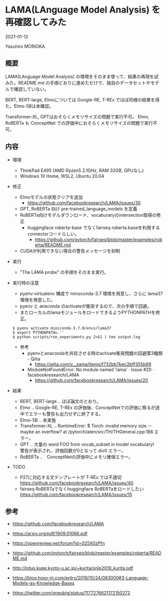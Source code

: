 # LAMA(LAnguage Model Analysis) を再確認してみた

2021-01-12

Yasuhiro MORIOKA

## 概要

LAMA(LAnguage Model Analysis) の環境をそのまま使って、結果の再現を試みた。README.md の手順どおりに進めただけで、独自のデータセットやモデルで確認していない。

BERT, BERT-large, Elmoについては Google-RE, T-REx でほぼ同様の結果を得た。Elmo-5Bは未確認。

Transformer-XL, GPTはおそらくメモリサイズの問題で実行不可。
Elmo, RoBERTa も ConceptNet での評価中におそらくメモリサイズの問題で実行不可。

## 内容

* 環境
    * ThinkPad E495 (AMD Ryzen5 2.1GHz, RAM 32GB, GPUなし)
    * Windows 10 Home, WSL2, Ubuntu 20.04
* 修正
    * Elmoモデルの状態クリアを追加
        * https://github.com/facebookresearch/LAMA/issues/30
    * GPT, RoBERTa 向け pre-trained_language_models を定義
    * RoBERTa向けモデルダウンロード、vocaburaryのintersection取得の修正
        * huggingface roberta-base でなくfairseq roberta.baseを利用するconnectorコードらしい。
            * https://github.com/pytorch/fairseq/blob/master/examples/roberta/README.md
    * CUDAが利用できない場合の警告メッセージを抑制
    
* 実行
    * "The LAMA probe" の手順をそのまま実行。

* 実行時の注意

    * pyenv-virtualenv 構成で minoconda-3.7 環境を用意し、さらに lama37環境を用意した。
    * pyenv と anaconda のactivateが衝突するので、次の手順で回避。
    * またローカルのlamaモジュールをロードできるようPYTHONPATHを修正。

    ```
    $ pyenv activate miniconda-3.7.0/envs/lama37
    $ export PYTHONPATH=.''
    $ python scripts/run_experiments.py 2>&1 | tee output.log
    ```

    * 参考
        * pyenvとanacondaを共存させる時のactivate衝突問題の回避策3種類 - Qiita
            * https://qiita.com/y__sama/items/f732bb7bec2bff355b69 
        * ModuleNotFoundError: No module named 'lama' · Issue #20 · facebookresearch/LAMA
            * https://github.com/facebookresearch/LAMA/issues/20


* 結果
    * BERT, BERT-large .. ほぼ論文のとおり。
    * Elmo .. Google-RE, T-REx の評価後、ConceptNetでの評価に移るが途中でエラーも警告も出力せずに終了する。
    * Elmo-5B .. 未実施
    * Transformer-XL .. RuntimeError: $ Torch: invalid memory size -- maybe an overflow? at /pytorch/aten/src/TH/THGeneral.cpp:188 エラー。 
    * GPT .. 大量の word FOO from vocab_subset in model vocabulary!　警告が表示され、評価回数が0となって div0 エラー。
    * RoBERTa ..　ConceptNetの評価中にメモリ確保エラー。

* TODO
    * P27に対応する文テンプレートが T-REx では不適切 https://github.com/facebookresearch/LAMA/issues/40
    * fairseq RoBERTaでなくhuggingface RoBERTaをロードしたい https://github.com/facebookresearch/LAMA/issues/15

## 参考

* https://github.com/facebookresearch/LAMA
* https://arxiv.org/pdf/1909.01066.pdf
* https://openreview.net/forum?id=025X0zPfn

* https://github.com/pytorch/fairseq/blob/master/examples/roberta/README.md

* http://lotus.kuee.kyoto-u.ac.jp/~kurita/snlp2019_kurita.pdf
* https://blog.hoxo-m.com/entry/2019/10/24/083000#3-Language-Models-as-Knowledge-Bases
* https://twitter.com/gneubig/status/1177276621172150272

